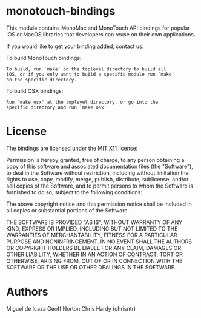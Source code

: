 monotouch-bindings
==================

This module contains MonoMac and MonoTouch API bindings for popular 
iOS or MacOS libraries that developers can reuse on their own 
applications.

If you would like to get your binding added, contact us.

To build MonoTouch bindings:

	To build, run `make' on the toplevel directory to build all
	iOS, or if you only want to build a specific module run `make'
	on the specific directory.

To build OSX bindings:

	Run `make osx' at the toplevel directory, or go into the
	specific directory and run `make osx'

License
=======

The bindings are licensed under the MIT X11 license:

Permission is hereby granted, free of charge, to any person obtaining a copy
of this software and associated documentation files (the "Software"), to deal
in the Software without restriction, including without limitation the rights
to use, copy, modify, merge, publish, distribute, sublicense, and/or sell
copies of the Software, and to permit persons to whom the Software is
furnished to do so, subject to the following conditions:

The above copyright notice and this permission notice shall be included in
all copies or substantial portions of the Software.

THE SOFTWARE IS PROVIDED "AS IS", WITHOUT WARRANTY OF ANY KIND, EXPRESS OR
IMPLIED, INCLUDING BUT NOT LIMITED TO THE WARRANTIES OF MERCHANTABILITY,
FITNESS FOR A PARTICULAR PURPOSE AND NONINFRINGEMENT. IN NO EVENT SHALL THE
AUTHORS OR COPYRIGHT HOLDERS BE LIABLE FOR ANY CLAIM, DAMAGES OR OTHER
LIABILITY, WHETHER IN AN ACTION OF CONTRACT, TORT OR OTHERWISE, ARISING FROM,
OUT OF OR IN CONNECTION WITH THE SOFTWARE OR THE USE OR OTHER DEALINGS IN
THE SOFTWARE.

Authors
=======
Miguel de Icaza
Geoff Norton
Chris Hardy (chrisntr)

